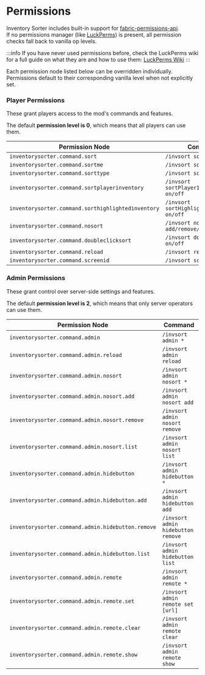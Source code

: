 # Permissions

Inventory Sorter includes built-in support for [fabric-permissions-api](https://github.com/lucko/fabric-permissions-api).  
If no permissions manager (like [LuckPerms](https://modrinth.com/plugin/luckperms)) is present, all permission checks fall back to vanilla op levels.

:::info
If you have never used permissions before, check the LuckPerms wiki for a full guide on what they are 
and how to use them: [LuckPerms Wiki](https://luckperms.net/wiki/Usage)
:::

Each permission node listed below can be overridden individually.  
Permissions default to their corresponding vanilla level when not explicitly set.

### Player Permissions

These grant players access to the mod's commands and features.

The default **permission level is 0**, which means that all players can use them.

| Permission Node                                    | Command                                    |
|----------------------------------------------------|--------------------------------------------|
| `inventorysorter.command.sort`                     | `/invsort sort`                            |
| `inventorysorter.command.sortme`                   | `/invsort sortMe`                          |
| `inventorysorter.command.sorttype`                 | `/invsort sortType`                        |
| `inventorysorter.command.sortplayerinventory`      | `/invsort sortPlayerInventory on/off`      |
| `inventorysorter.command.sorthighlightedinventory` | `/invsort sortHighlightedInventory on/off` |
| `inventorysorter.command.nosort`                   | `/invsort nosort add/remove/list`          |
| `inventorysorter.command.doubleclicksort`          | `/invsort doubleClickSort on/off`          |
| `inventorysorter.command.reload`                   | `/invsort reload`                          |
| `inventorysorter.command.screenid`                 | `/invsort screenID`                        |


### Admin Permissions

These grant control over server-side settings and features.

The default **permission level is 2**, which means that only server operators can use them.

| Permission Node                                   | Command                            |
|---------------------------------------------------|------------------------------------|
| `inventorysorter.command.admin`                   | `/invsort admin *`                 |
| `inventorysorter.command.admin.reload`            | `/invsort admin reload`            |
| `inventorysorter.command.admin.nosort`            | `/invsort admin nosort *`          |
| `inventorysorter.command.admin.nosort.add`        | `/invsort admin nosort add`        |
| `inventorysorter.command.admin.nosort.remove`     | `/invsort admin nosort remove`     |
| `inventorysorter.command.admin.nosort.list`       | `/invsort admin nosort list`       |
| `inventorysorter.command.admin.hidebutton`        | `/invsort admin hidebutton *`      |
| `inventorysorter.command.admin.hidebutton.add`    | `/invsort admin hidebutton add`    |
| `inventorysorter.command.admin.hidebutton.remove` | `/invsort admin hidebutton remove` |
| `inventorysorter.command.admin.hidebutton.list`   | `/invsort admin hidebutton list`   |
| `inventorysorter.command.admin.remote`            | `/invsort admin remote *`          |
| `inventorysorter.command.admin.remote.set`        | `/invsort admin remote set [url]`  |
| `inventorysorter.command.admin.remote.clear`      | `/invsort admin remote clear`      |
| `inventorysorter.command.admin.remote.show`       | `/invsort admin remote show`       |

